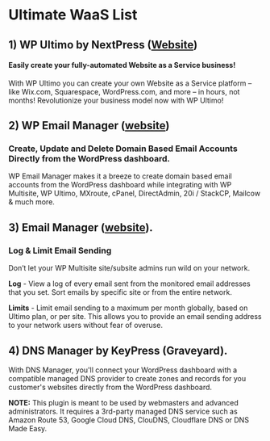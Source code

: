 # Ultimate WaaS List

## 1) WP Ultimo by NextPress ([Website](https://wpulitmo.com))
#### Easily create your fully-automated Website as a Service business!
With WP Ultimo you can create your own Website as a Service platform – like Wix.com, Squarespace, WordPress.com, and more – in hours, not months! Revolutionize your business model now with WP Ultimo!

## 2) WP Email Manager ([website](https://wpemailmanager.com/))
### Create, Update and Delete Domain Based Email Accounts Directly from the WordPress dashboard.
WP Email Manager makes it a breeze to create domain based email accounts from the WordPress dashboard while integrating with WP Multisite, WP Ultimo, MXroute, cPanel, DirectAdmin, 20i / StackCP, Mailcow & much more.

## 3) Email Manager ([website](https://emailmanager.io/)).
### Log & Limit Email Sending
Don’t let your WP Multisite site/subsite admins run wild on your network.

**Log** - View a log of every email sent from the monitored email addresses that you set. Sort emails by specific site or from the entire network.

**Limits** - Limit email sending to a maximum per month globally, based on Ultimo plan, or per site. This allows you to provide an email sending address to your network users without fear of overuse.

## 4) DNS Manager by KeyPress (Graveyard).
With DNS Manager, you'll connect your WordPress dashboard with a compatible managed DNS provider to create zones and records for you customer's websites directly from the WordPress dashboard.

**NOTE:** This plugin is meant to be used by webmasters and advanced administrators. It requires a 3rd-party managed DNS service such as Amazon Route 53, Google Cloud DNS, ClouDNS, Cloudflare DNS or DNS Made Easy.
